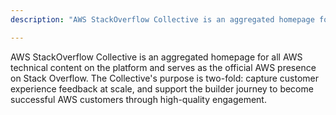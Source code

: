 ```yaml
---
description: "AWS StackOverflow Collective is an aggregated homepage for all AWS technical content on the platform and serves as the official AWS presence on Stack Overflow."

---
```

AWS StackOverflow Collective is an aggregated homepage for all AWS technical content on the platform and serves as the official AWS presence on Stack Overflow. The Collective's purpose is two-fold: capture customer experience feedback at scale, and support the builder journey to become successful AWS customers through high-quality engagement.
